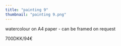 ```yaml
---
title: "painting 9"
thumbnail: "painting 9.png"
---
```

watercolour on A4 paper - can be framed on request


700DKK/94€